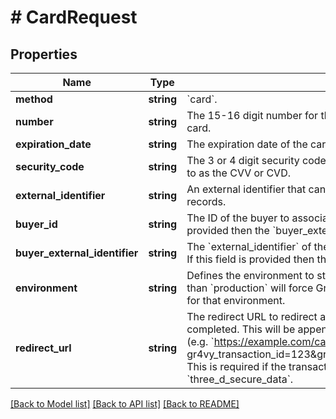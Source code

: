 # # CardRequest

## Properties

Name | Type | Description | Notes
------------ | ------------- | ------------- | -------------
**method** | **string** | &#x60;card&#x60;. |
**number** | **string** | The 15-16 digit number for this card as it can be found on the front of the card. |
**expiration_date** | **string** | The expiration date of the card, formatted &#x60;MM/YY&#x60;. |
**security_code** | **string** | The 3 or 4 digit security code often found on the card. This often referred to as the CVV or CVD. |
**external_identifier** | **string** | An external identifier that can be used to match the card against your own records. | [optional]
**buyer_id** | **string** | The ID of the buyer to associate this payment method to. If this field is provided then the &#x60;buyer_external_identifier&#x60; field needs to be unset. | [optional]
**buyer_external_identifier** | **string** | The &#x60;external_identifier&#x60; of the buyer to associate this payment method to. If this field is provided then the &#x60;buyer_id&#x60; field needs to be unset. | [optional]
**environment** | **string** | Defines the environment to store this card for. Setting this to anything other than &#x60;production&#x60; will force Gr4vy to use the payment services configured for that environment. | [optional]
**redirect_url** | **string** | The redirect URL to redirect a buyer after a 3D Secure flow has been completed. This will be appended with both a transaction ID and status (e.g. &#x60;https://example.com/callback? gr4vy_transaction_id&#x3D;123&amp;gr4vy_transaction_status&#x3D;capture_succeeded&#x60;). This is required if the transaction request body does not include &#x60;three_d_secure_data&#x60;. | [optional]

[[Back to Model list]](../../README.md#models) [[Back to API list]](../../README.md#endpoints) [[Back to README]](../../README.md)
